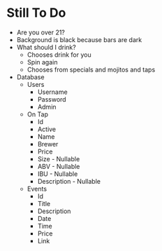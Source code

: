 # Still To Do
- Are you over 21?
- Background is black because bars are dark
- What should I drink?
    - Chooses drink for you
    - Spin again
    - Chooses from specials and mojitos and taps
- Database
    - Users
        - Username
        - Password
        - Admin
    - On Tap
        - Id
        - Active
        - Name
        - Brewer
        - Price
        - Size - Nullable
        - ABV - Nullable
        - IBU - Nullable
        - Description - Nullable
    - Events
        - Id
        - Title
        - Description
        - Date
        - Time
        - Price
        - Link
